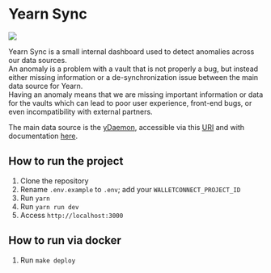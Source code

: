# Yearn Sync
![](./public/og.jpeg)

Yearn Sync is a small internal dashboard used to detect anomalies across our data sources.  
An anomaly is a problem with a vault that is not properly a bug, but instead either missing information or a de-synchronization issue between the main data source for Yearn.  
Having an anomaly means that we are missing important information or data for the vaults which can lead to poor user experience, front-end bugs, or even incompatibility with external partners.  

The main data source is the [yDaemon](https://github.com/yearn/ydaemon), accessible via this [URI](https://ydaemon.yearn.finance) and with documentation [here](https://ydaemon.ycorpo.com/).

## How to run the project
1. Clone the repository
2. Rename `.env.example` to `.env`; add your `WALLETCONNECT_PROJECT_ID`
3. Run `yarn`  
4. Run `yarn run dev`  
5. Access `http://localhost:3000`  

## How to run via docker
1. Run `make deploy`